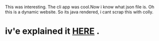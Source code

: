 This was interesting. The cli app was cool.Now i know what json file is. Oh this is a dynamic website. So its java rendered, i cant scrap this with colly. 

# iv'e explained it [HERE](http://akshaj000.github.io/2021/09/27/mars/) .
